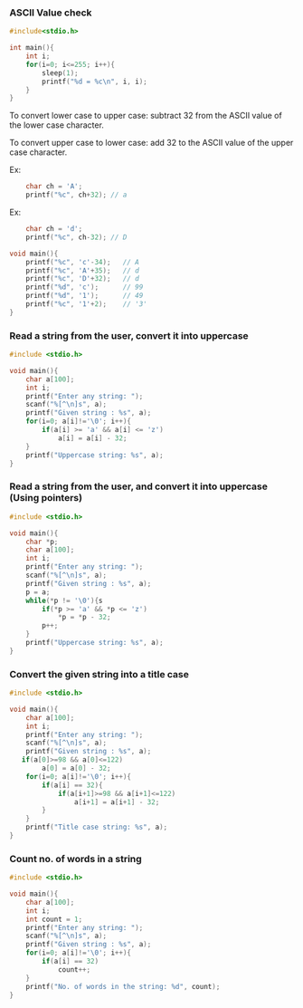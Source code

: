 ### ASCII Value check
```c
#include<stdio.h>

int main(){
    int i;
    for(i=0; i<=255; i++){
        sleep(1);
        printf("%d = %c\n", i, i);
    }
}
```

To convert lower case to upper case: subtract 32 from the ASCII value of the lower case character.

To convert upper case to lower case: add 32 to the ASCII value of the upper case character.

Ex: 
```c
    char ch = 'A';  
    printf("%c", ch+32); // a
```
Ex:
```c
    char ch = 'd';
    printf("%c", ch-32); // D
```


```c
void main(){
    printf("%c", 'c'-34);   // A
    printf("%c", 'A'+35);   // d
    printf("%c", 'D'+32);   // d
    printf("%d", 'c');      // 99
    printf("%d", '1');      // 49
    printf("%c", '1'+2);    // '3'
}
```

### Read a string from the user, convert it into uppercase
```c
#include <stdio.h>

void main(){
    char a[100];
    int i;
    printf("Enter any string: ");
    scanf("%[^\n]s", a);
    printf("Given string : %s", a);
    for(i=0; a[i]!='\0'; i++){
        if(a[i] >= 'a' && a[i] <= 'z')
            a[i] = a[i] - 32;
    }
    printf("Uppercase string: %s", a);
}
```

### Read a string from the user, and convert it into uppercase (Using pointers)
```c
#include <stdio.h>

void main(){
    char *p;
    char a[100];
    int i;
    printf("Enter any string: ");
    scanf("%[^\n]s", a);
    printf("Given string : %s", a);
    p = a;
    while(*p != '\0'){s
        if(*p >= 'a' && *p <= 'z')
            *p = *p - 32;
        p++;
    }
    printf("Uppercase string: %s", a);
}
```

### Convert the given string into a title case
```c
#include <stdio.h>

void main(){
    char a[100];
    int i;
    printf("Enter any string: ");
    scanf("%[^\n]s", a);
    printf("Given string : %s", a);
   if(a[0]>=98 && a[0]<=122)
        a[0] = a[0] - 32;
    for(i=0; a[i]!='\0'; i++){
        if(a[i] == 32){
            if(a[i+1]>=98 && a[i+1]<=122)
                a[i+1] = a[i+1] - 32;
        }
    }
    printf("Title case string: %s", a);
}
```

### Count no. of words in a string
```c
#include <stdio.h>

void main(){
    char a[100];
    int i;
    int count = 1;
    printf("Enter any string: ");
    scanf("%[^\n]s", a);
    printf("Given string : %s", a);
    for(i=0; a[i]!='\0'; i++){
        if(a[i] == 32)
            count++;
    }
    printf("No. of words in the string: %d", count);
}
```